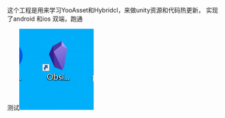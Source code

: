 这个工程是用来学习YooAsset和Hybridcl，来做unity资源和代码热更新，
实现了android 和ios 双端，跑通

测试![](Pasted%20image%2020230520132817.png)